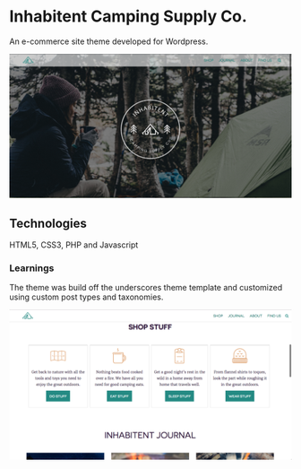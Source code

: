 # Inhabitent Camping Supply Co.

An e-commerce site theme  developed for Wordpress.

<p align="center">
  <img src = "frontpage.png" width="1260px"/>
</p>

## Technologies

HTML5, CSS3, PHP and Javascript

### Learnings

The theme was build off the underscores theme template and customized using custom post types and taxonomies.

<p align="center">
  <img src = "shop_section.png" width="1260px"/>
</p>

